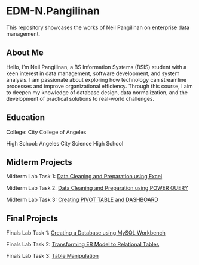 # EDM-N.Pangilinan
This repository showcases the works of Neil Pangilinan on enterprise data management.

## About Me
Hello, I’m Neil Pangilinan, a BS Information Systems (BSIS) student with a keen interest in data management, software development, and system analysis. I am passionate about exploring how technology can streamline processes and improve organizational efficiency. Through this course, I aim to deepen my knowledge of database design, data normalization, and the development of practical solutions to real-world challenges.

## Education
College: City College of Angeles

High School: Angeles City Science High School
  
## Midterm Projects
Midterm Lab Task 1: [Data Cleaning and Preparation using Excel](https://npangilinan-cca.github.io/Midterm-Lab-Task1/)

Midterm Lab Task 2: [Data Cleaning and Preparation using POWER QUERY](https://npangilinan-cca.github.io/Midterm-Lab-Task-2/)

Midterm Lab Task 3: [Creating PIVOT TABLE and DASHBOARD](https://npangilinan-cca.github.io/Midterm-Lab-Task-3/)

## Final Projects
Finals Lab Task 1: [Creating a Database using MySQL Workbench](https://npangilinan-cca.github.io/Finals-Lab-Task-1/)

Finals Lab Task 2: [Transforming ER Model to Relational Tables](https://npangilinan-cca.github.io/Finals-Lab-Task-2/)

Finals Lab Task 3: [Table Manipulation](https://npangilinan-cca.github.io/Finals-Lab-Task-3/)

